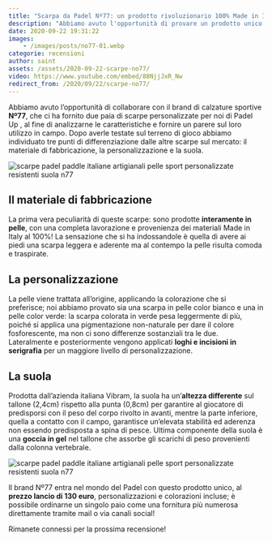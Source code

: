 ```yaml
---
title: "Scarpa da Padel Nº77: un prodotto rivoluzionario 100% Made in Italy"
description: "Abbiamo avuto l'opportunità di provare un prodotto unico nel mercato: una scarpa da padel 100% made in italy, dai materiali alla manifattura."
date: 2020-09-22 19:31:22
images:
    - /images/posts/no77-01.webp
categorie: recensioni
author: saint
assets: /assets/2020-09-22-scarpe-no77/
video: https://www.youtube.com/embed/88NjjJxR_Nw
redirect_from: /2020/09/22/scarpe-no77/
---
```


Abbiamo avuto l’opportunità di collaborare con il brand di calzature sportive **Nº77**, che ci ha fornito due paia di scarpe personalizzate per noi di Padel Up , al fine di analizzarne le caratteristiche e fornire un parere sul loro utilizzo in campo.
Dopo averle testate sul terreno di gioco abbiamo individuato tre punti di differenziazione dalle altre scarpe sul mercato: il materiale di fabbricazione, la personalizzazione e la suola.

![scarpe padel paddle italiane artigianali pelle sport personalizzate resistenti suola n77](/images/posts/no77-padelup.webp)

## Il materiale di fabbricazione
La prima vera peculiarità di queste scarpe: sono prodotte **interamente in pelle**, con una completa lavorazione e provenienza dei materiali Made in Italy al 100%! La sensazione che si ha indossandole è quella di avere ai piedi una scarpa leggera e aderente ma al contempo la pelle risulta comoda e traspirate.

## La personalizzazione
La pelle viene trattata all’origine, applicando la colorazione che si preferisce; noi abbiamo provato sia una scarpa in pelle color bianco e una in pelle color verde: la scarpa colorata in verde pesa leggermente di più, poiché si applica una pigmentazione non-naturale per dare il colore fosforescente, ma non ci sono differenze sostanziali tra le due. Lateralmente e posteriormente vengono applicati **loghi e incisioni in serigrafia** per un maggiore livello di personalizzazione.

## La suola
Prodotta dall’azienda italiana Vibram, la suola ha un’**altezza differente** sul tallone (2,4cm) rispetto alla punta (0,8cm) per garantire al giocatore di predisporsi con il peso del corpo rivolto in avanti, mentre la parte inferiore, quella a contatto con il campo, garantisce un’elevata stabilità ed aderenza non essendo predisposta a spina di pesce. Ultima componente della suola è una **goccia in gel** nel tallone che assorbe gli scarichi di peso provenienti dalla colonna vertebrale.


![scarpe padel paddle italiane artigianali pelle sport personalizzate resistenti suola n77](/images/posts/no77-02.webp)

Il brand Nº77 entra nel mondo del Padel con questo prodotto unico, al **prezzo lancio di 130 euro**, personalizzazioni e colorazioni incluse; è possibile ordinarne un singolo paio come una fornitura più numerosa direttamente tramite mail o via canali social!

Rimanete connessi per la prossima recensione!

